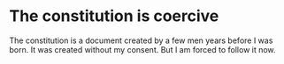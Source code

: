 # The constitution is coercive

The constitution is a document created by a few men years before I was born. It was created without my consent. But I am forced to follow it now.

